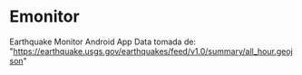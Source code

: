 # Emonitor
Earthquake Monitor Android App
Data tomada de: "https://earthquake.usgs.gov/earthquakes/feed/v1.0/summary/all_hour.geojson"
